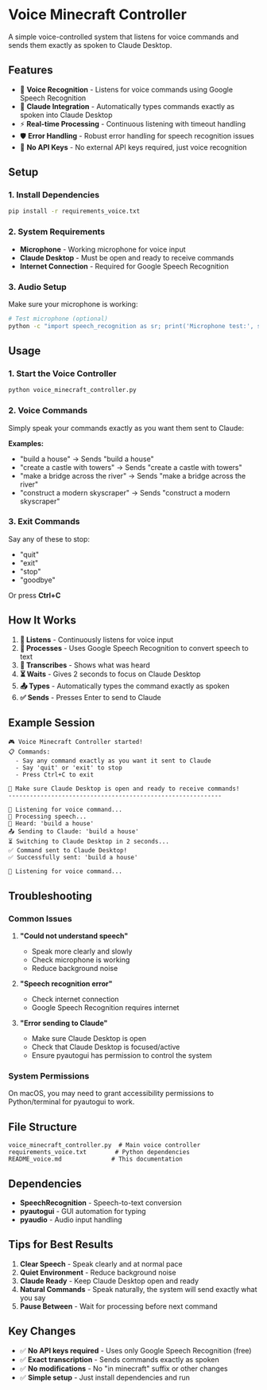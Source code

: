 # Voice Minecraft Controller

A simple voice-controlled system that listens for voice commands and sends them exactly as spoken to Claude Desktop.

## Features

- 🎤 **Voice Recognition** - Listens for voice commands using Google Speech Recognition
- 🤖 **Claude Integration** - Automatically types commands exactly as spoken into Claude Desktop
- ⚡ **Real-time Processing** - Continuous listening with timeout handling
- 🛡️ **Error Handling** - Robust error handling for speech recognition issues
- 🚫 **No API Keys** - No external API keys required, just voice recognition

## Setup

### 1. Install Dependencies

```bash
pip install -r requirements_voice.txt
```

### 2. System Requirements

- **Microphone** - Working microphone for voice input
- **Claude Desktop** - Must be open and ready to receive commands
- **Internet Connection** - Required for Google Speech Recognition

### 3. Audio Setup

Make sure your microphone is working:
```bash
# Test microphone (optional)
python -c "import speech_recognition as sr; print('Microphone test:', sr.Microphone().list_microphone_names())"
```

## Usage

### 1. Start the Voice Controller

```bash
python voice_minecraft_controller.py
```

### 2. Voice Commands

Simply speak your commands exactly as you want them sent to Claude:

**Examples:**
- "build a house" → Sends "build a house"
- "create a castle with towers" → Sends "create a castle with towers"
- "make a bridge across the river" → Sends "make a bridge across the river"
- "construct a modern skyscraper" → Sends "construct a modern skyscraper"

### 3. Exit Commands

Say any of these to stop:
- "quit"
- "exit"
- "stop"
- "goodbye"

Or press **Ctrl+C**

## How It Works

1. **🎤 Listens** - Continuously listens for voice input
2. **🔄 Processes** - Uses Google Speech Recognition to convert speech to text
3. **📝 Transcribes** - Shows what was heard
4. **⏳ Waits** - Gives 2 seconds to focus on Claude Desktop
5. **📤 Types** - Automatically types the command exactly as spoken
6. **✅ Sends** - Presses Enter to send to Claude

## Example Session

```
🎮 Voice Minecraft Controller started!
📋 Commands:
  - Say any command exactly as you want it sent to Claude
  - Say 'quit' or 'exit' to stop
  - Press Ctrl+C to exit

🎤 Make sure Claude Desktop is open and ready to receive commands!
------------------------------------------------------------

🎤 Listening for voice command...
🔄 Processing speech...
📝 Heard: 'build a house'
📤 Sending to Claude: 'build a house'
⏳ Switching to Claude Desktop in 2 seconds...
✅ Command sent to Claude Desktop!
✅ Successfully sent: 'build a house'

🎤 Listening for voice command...
```

## Troubleshooting

### Common Issues

1. **"Could not understand speech"**
   - Speak more clearly and slowly
   - Check microphone is working
   - Reduce background noise

2. **"Speech recognition error"**
   - Check internet connection
   - Google Speech Recognition requires internet

3. **"Error sending to Claude"**
   - Make sure Claude Desktop is open
   - Check that Claude Desktop is focused/active
   - Ensure pyautogui has permission to control the system

### System Permissions

On macOS, you may need to grant accessibility permissions to Python/terminal for pyautogui to work.

## File Structure

```
voice_minecraft_controller.py  # Main voice controller
requirements_voice.txt        # Python dependencies
README_voice.md              # This documentation
```

## Dependencies

- **SpeechRecognition** - Speech-to-text conversion
- **pyautogui** - GUI automation for typing
- **pyaudio** - Audio input handling

## Tips for Best Results

1. **Clear Speech** - Speak clearly and at normal pace
2. **Quiet Environment** - Reduce background noise
3. **Claude Ready** - Keep Claude Desktop open and ready
4. **Natural Commands** - Speak naturally, the system will send exactly what you say
5. **Pause Between** - Wait for processing before next command

## Key Changes

- ✅ **No API keys required** - Uses only Google Speech Recognition (free)
- ✅ **Exact transcription** - Sends commands exactly as spoken
- ✅ **No modifications** - No "in minecraft" suffix or other changes
- ✅ **Simple setup** - Just install dependencies and run
